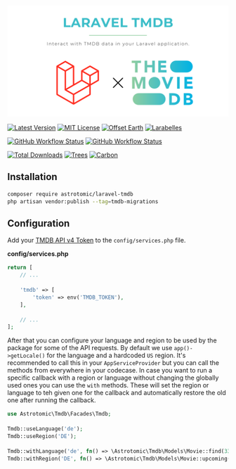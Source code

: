 ![](.github/banner.png)

[![Latest Version](http://img.shields.io/packagist/v/astrotomic/laravel-tmdb.svg?label=Release&style=for-the-badge)](https://packagist.org/packages/astrotomic/laravel-tmdb)
[![MIT License](https://img.shields.io/github/license/Astrotomic/laravel-tmdb.svg?label=License&color=blue&style=for-the-badge)](https://github.com/Astrotomic/laravel-tmdb/blob/master/LICENSE)
[![Offset Earth](https://img.shields.io/badge/Treeware-%F0%9F%8C%B3-green?style=for-the-badge)](https://forest.astrotomic.info)
[![Larabelles](https://img.shields.io/badge/Larabelles-%F0%9F%A6%84-lightpink?style=for-the-badge)](https://larabelles.com)

[![GitHub Workflow Status](https://img.shields.io/github/workflow/status/Astrotomic/laravel-tmdb/pest?style=flat-square&logoColor=white&logo=github&label=Tests)](https://github.com/Astrotomic/laravel-tmdb/actions?query=workflow%3Apest)
[![GitHub Workflow Status](https://img.shields.io/github/workflow/status/Astrotomic/laravel-tmdb/phpcs?style=flat-square&logoColor=white&logo=github&label=PHP+CS)](https://github.com/Astrotomic/laravel-tmdb/actions?query=workflow%3Aphpcs)

[![Total Downloads](https://img.shields.io/packagist/dt/astrotomic/laravel-tmdb.svg?label=Downloads&style=flat-square)](https://packagist.org/packages/astrotomic/laravel-tmdb)
[![Trees](https://img.shields.io/ecologi/trees/astrotomic?style=flat-square)](https://forest.astrotomic.info)
[![Carbon](https://img.shields.io/ecologi/carbon/astrotomic?style=flat-square)](https://forest.astrotomic.info)

## Installation

```bash
composer require astrotomic/laravel-tmdb
php artisan vendor:publish --tag=tmdb-migrations
```

## Configuration

Add your [TMDB API v4 Token](https://www.themoviedb.org/settings/api) to the `config/services.php` file.

**config/services.php**
```php
return [
    // ...
    
    'tmdb' => [
        'token' => env('TMDB_TOKEN'),
    ],

    // ...
];
```

After that you can configure your language and region to be used by the package for some of the API requests.
By default we use `app()->getLocale()` for the language and a hardcoded `US` region.
It's recommended to call this in your `AppServiceProvider` but you can call the methods from everywhere in your codecase.
In case you want to run a specific callback with a region or language without changing the globally used ones you can use the `with` methods.
These will set the region or language to teh given one for the callback and automatically restore the old one after running the callback.

```php
use Astrotomic\Tmdb\Facades\Tmdb;

Tmdb::useLanguage('de');
Tmdb::useRegion('DE');

Tmdb::withLanguage('de', fn() => \Astrotomic\Tmdb\Models\Movie::find(335983));
Tmdb::withRegion('DE', fn() => \Astrotomic\Tmdb\Models\Movie::upcoming(20));
```
